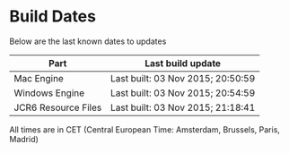 # Build Dates

Below are the last known dates to updates

Part | Last build update
-----|-----
Mac Engine | Last built: 03 Nov 2015; 20:50:59
Windows Engine | Last built: 03 Nov 2015; 20:54:59
JCR6 Resource Files | Last built: 03 Nov 2015; 21:18:41
All times are in CET (Central European Time: Amsterdam, Brussels, Paris, Madrid)



